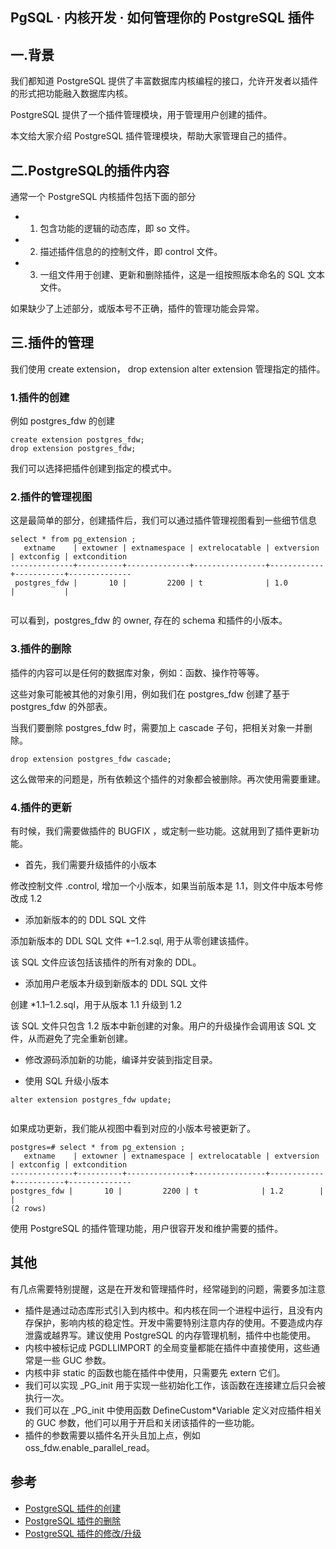 ## PgSQL · 内核开发 · 如何管理你的 PostgreSQL 插件


    
## 一.背景

我们都知道 PostgreSQL 提供了丰富数据库内核编程的接口，允许开发者以插件的形式把功能融入数据库内核。  


PostgreSQL 提供了一个插件管理模块，用于管理用户创建的插件。  


本文给大家介绍 PostgreSQL 插件管理模块，帮助大家管理自己的插件。  

## 二.PostgreSQL的插件内容


通常一个 PostgreSQL 内核插件包括下面的部分  


* 1. 包含功能的逻辑的动态库，即 so 文件。
* 2. 描述插件信息的的控制文件，即 control 文件。
* 3. 一组文件用于创建、更新和删除插件，这是一组按照版本命名的 SQL 文本文件。



如果缺少了上述部分，或版本号不正确，插件的管理功能会异常。  

## 三.插件的管理


我们使用 create extension， drop extension alter extension 管理指定的插件。  

### 1.插件的创建

例如 postgres_fdw 的创建  

```LANG
create extension postgres_fdw;
drop extension postgres_fdw;

```


我们可以选择把插件创建到指定的模式中。  

### 2.插件的管理视图

这是最简单的部分，创建插件后，我们可以通过插件管理视图看到一些细节信息  

```LANG
select * from pg_extension ;
   extname    | extowner | extnamespace | extrelocatable | extversion | extconfig | extcondition 
--------------+----------+--------------+----------------+------------+-----------+-------------- 
 postgres_fdw |       10 |         2200 | t              | 1.0        |           | 


```


可以看到，postgres_fdw 的 owner, 存在的 schema 和插件的小版本。  

### 3.插件的删除


插件的内容可以是任何的数据库对象，例如：函数、操作符等等。  


这些对象可能被其他的对象引用，例如我们在 postgres_fdw 创建了基于 postgres_fdw 的外部表。  


当我们要删除 postgres_fdw 时，需要加上 cascade 子句，把相关对象一并删除。  

```LANG
drop extension postgres_fdw cascade;

```


这么做带来的问题是，所有依赖这个插件的对象都会被删除。再次使用需要重建。  

### 4.插件的更新


有时候，我们需要做插件的 BUGFIX ，或定制一些功能。这就用到了插件更新功能。  


* 首先，我们需要升级插件的小版本



修改控制文件 .control, 增加一个小版本，如果当前版本是 1.1，则文件中版本号修改成 1.2  


* 添加新版本的的 DDL SQL 文件



添加新版本的 DDL SQL 文件 *–1.2.sql, 用于从零创建该插件。  


该 SQL 文件应该包括该插件的所有对象的 DDL。  


* 添加用户老版本升级到新版本的 DDL SQL 文件



创建 *1.1–1.2.sql，用于从版本 1.1 升级到 1.2  


该 SQL 文件只包含 1.2 版本中新创建的对象。用户的升级操作会调用该 SQL 文件，从而避免了完全重新创建。  


* 修改源码添加新的功能，编译并安装到指定目录。  

  
* 使用 SQL 升级小版本  

```LANG
alter extension postgres_fdw update;


```


如果成功更新，我们能从视图中看到对应的小版本号被更新了。  

```LANG
postgres=# select * from pg_extension ;
   extname    | extowner | extnamespace | extrelocatable | extversion | extconfig | extcondition 
--------------+----------+--------------+----------------+------------+-----------+--------------
postgres_fdw |       10 |         2200 | t              | 1.2        |           | 
(2 rows)

```


使用 PostgreSQL 的插件管理功能，用户很容开发和维护需要的插件。  

## 其他

有几点需要特别提醒，这是在开发和管理插件时，经常碰到的问题，需要多加注意  


* 插件是通过动态库形式引入到内核中。和内核在同一个进程中运行，且没有内存保护，影响内核的稳定性。开发中需要特别注意内存的使用。不要造成内存泄露或越界写。建议使用 PostgreSQL 的内存管理机制，插件中也能使用。
* 内核中被标记成 PGDLLIMPORT 的全局变量都能在插件中直接使用，这些通常是一些 GUC 参数。
* 内核中非 static 的函数也能在插件中使用，只需要先 extern 它们。
* 我们可以实现 _PG_init 用于实现一些初始化工作，该函数在连接建立后只会被执行一次。
* 我们可以在 _PG_init 中使用函数 DefineCustom*Variable 定义对应插件相关的 GUC 参数，他们可以用于开启和关闭该插件的一些功能。
* 插件的参数需要以插件名开头且加上点，例如 oss_fdw.enable_parallel_read。


## 参考

* [PostgreSQL 插件的创建][0]
* [PostgreSQL 插件的删除][1]
* [PostgreSQL 插件的修改/升级][2]



[0]: https://www.postgresql.org/docs/10/static/sql-createextension.html
[1]: https://www.postgresql.org/docs/10/static/sql-dropextension.html
[2]: https://www.postgresql.org/docs/10/static/sql-alterextension.html